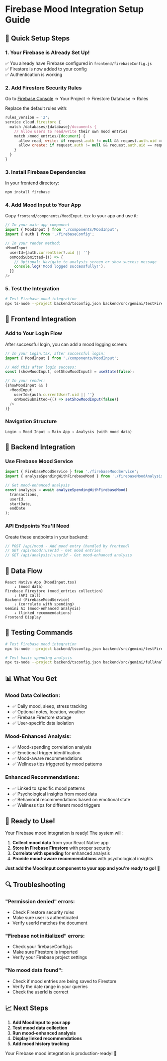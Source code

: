# Firebase Mood Integration Setup Guide

## 🚀 Quick Setup Steps

### 1. **Your Firebase is Already Set Up!**
✅ You already have Firebase configured in `frontend/firebaseConfig.js`  
✅ Firestore is now added to your config  
✅ Authentication is working  

### 2. **Add Firestore Security Rules**
Go to [Firebase Console](https://console.firebase.google.com) → Your Project → Firestore Database → Rules

Replace the default rules with:
```javascript
rules_version = '2';
service cloud.firestore {
  match /databases/{database}/documents {
    // Allow users to read/write their own mood entries
    match /mood_entries/{document} {
      allow read, write: if request.auth != null && request.auth.uid == resource.data.userId;
      allow create: if request.auth != null && request.auth.uid == request.resource.data.userId;
    }
  }
}
```

### 3. **Install Firebase Dependencies**
In your frontend directory:
```bash
npm install firebase
```

### 4. **Add Mood Input to Your App**
Copy `frontend/components/MoodInput.tsx` to your app and use it:

```typescript
// In your main app component
import { MoodInput } from './components/MoodInput';
import { auth } from './firebaseConfig';

// In your render method:
<MoodInput 
  userId={auth.currentUser?.uid || ''}
  onMoodSubmitted={() => {
    // Optional: Navigate to analysis screen or show success message
    console.log('Mood logged successfully!');
  }}
/>
```

### 5. **Test the Integration**
```bash
# Test Firebase mood integration
npx ts-node --project backend/tsconfig.json backend/src/gemini/testFirebaseMood.ts
```

## 📱 **Frontend Integration**

### **Add to Your Login Flow**
After successful login, you can add a mood logging screen:

```typescript
// In your Login.tsx, after successful login:
import { MoodInput } from './components/MoodInput';

// Add this after login success:
const [showMoodInput, setShowMoodInput] = useState(false);

// In your render:
{showMoodInput && (
  <MoodInput 
    userId={auth.currentUser?.uid || ''}
    onMoodSubmitted={() => setShowMoodInput(false)}
  />
)}
```

### **Navigation Structure**
```
Login → Mood Input → Main App → Analysis (with mood data)
```

## 🔧 **Backend Integration**

### **Use Firebase Mood Service**
```typescript
import { FirebaseMoodService } from './firebaseMoodService';
import { analyzeSpendingWithFirebaseMood } from './firebaseMoodAnalysis';

// Get mood-enhanced analysis
const analysis = await analyzeSpendingWithFirebaseMood(
  transactions, 
  userId, 
  startDate, 
  endDate
);
```

### **API Endpoints You'll Need**
Create these endpoints in your backend:

```typescript
// POST /api/mood - Add mood entry (handled by frontend)
// GET /api/mood/:userId - Get mood entries
// GET /api/analysis/:userId - Get mood-enhanced analysis
```

## 🎯 **Data Flow**

```
React Native App (MoodInput.tsx)
    ↓ (mood data)
Firebase Firestore (mood_entries collection)
    ↓ (API call)
Backend (FirebaseMoodService)
    ↓ (correlate with spending)
Gemini AI (mood-enhanced analysis)
    ↓ (linked recommendations)
Frontend Display
```

## 🧪 **Testing Commands**

```bash
# Test Firebase mood integration
npx ts-node --project backend/tsconfig.json backend/src/gemini/testFirebaseMood.ts

# Test basic spending analysis
npx ts-node --project backend/tsconfig.json backend/src/gemini/fullAnalysisTest.ts nessie
```

## 📊 **What You Get**

### **Mood Data Collection:**
- ✅ Daily mood, sleep, stress tracking
- ✅ Optional notes, location, weather
- ✅ Firebase Firestore storage
- ✅ User-specific data isolation

### **Mood-Enhanced Analysis:**
- ✅ Mood-spending correlation analysis
- ✅ Emotional trigger identification
- ✅ Mood-aware recommendations
- ✅ Wellness tips triggered by mood patterns

### **Enhanced Recommendations:**
- ✅ Linked to specific mood patterns
- ✅ Psychological insights from mood data
- ✅ Behavioral recommendations based on emotional state
- ✅ Wellness tips for different mood triggers

## 🎉 **Ready to Use!**

Your Firebase mood integration is ready! The system will:

1. **Collect mood data** from your React Native app
2. **Store in Firebase Firestore** with proper security
3. **Correlate with spending** for enhanced analysis
4. **Provide mood-aware recommendations** with psychological insights

**Just add the MoodInput component to your app and you're ready to go!** 🚀

## 🔍 **Troubleshooting**

### **"Permission denied" errors:**
- Check Firestore security rules
- Make sure user is authenticated
- Verify userId matches the document

### **"Firebase not initialized" errors:**
- Check your firebaseConfig.js
- Make sure Firestore is imported
- Verify your Firebase project settings

### **"No mood data found":**
- Check if mood entries are being saved to Firestore
- Verify the date range in your queries
- Check the userId is correct

## 📈 **Next Steps**

1. **Add MoodInput to your app**
2. **Test mood data collection**
3. **Run mood-enhanced analysis**
4. **Display linked recommendations**
5. **Add mood history tracking**

Your Firebase mood integration is production-ready! 🎯
